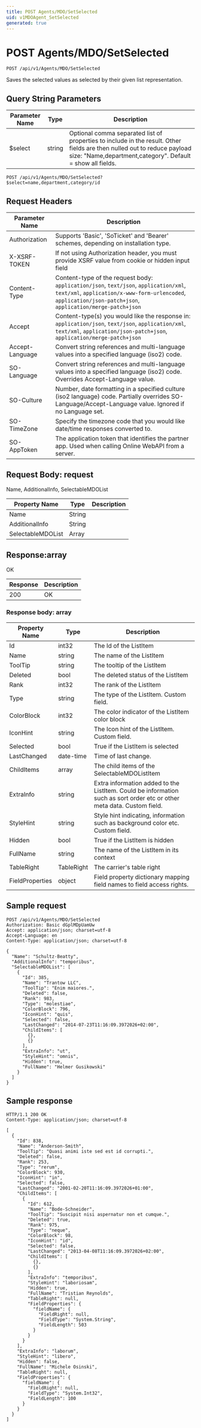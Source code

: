 ```yaml
---
title: POST Agents/MDO/SetSelected
uid: v1MDOAgent_SetSelected
generated: true
---
```


# POST Agents/MDO/SetSelected

```http
POST /api/v1/Agents/MDO/SetSelected
```

Saves the selected values as selected by their given list representation.







## Query String Parameters

| Parameter Name | Type |  Description |
|----------------|------|--------------|
| $select | string |  Optional comma separated list of properties to include in the result. Other fields are then nulled out to reduce payload size: "Name,department,category". Default = show all fields. |

```http
POST /api/v1/Agents/MDO/SetSelected?$select=name,department,category/id
```


## Request Headers

| Parameter Name | Description |
|----------------|-------------|
| Authorization  | Supports 'Basic', 'SoTicket' and 'Bearer' schemes, depending on installation type. |
| X-XSRF-TOKEN   | If not using Authorization header, you must provide XSRF value from cookie or hidden input field |
| Content-Type | Content-type of the request body: `application/json`, `text/json`, `application/xml`, `text/xml`, `application/x-www-form-urlencoded`, `application/json-patch+json`, `application/merge-patch+json` |
| Accept         | Content-type(s) you would like the response in: `application/json`, `text/json`, `application/xml`, `text/xml`, `application/json-patch+json`, `application/merge-patch+json` |
| Accept-Language | Convert string references and multi-language values into a specified language (iso2) code. |
| SO-Language | Convert string references and multi-language values into a specified language (iso2) code. Overrides Accept-Language value. |
| SO-Culture | Number, date formatting in a specified culture (iso2 language) code. Partially overrides SO-Language/Accept-Language value. Ignored if no Language set. |
| SO-TimeZone | Specify the timezone code that you would like date/time responses converted to. |
| SO-AppToken | The application token that identifies the partner app. Used when calling Online WebAPI from a server. |

## Request Body: request 

Name, AdditionalInfo, SelectableMDOList 

| Property Name | Type |  Description |
|----------------|------|--------------|
| Name | String |  |
| AdditionalInfo | String |  |
| SelectableMDOList | Array |  |

## Response:array

OK

| Response | Description |
|----------------|-------------|
| 200 | OK |

### Response body: array

| Property Name | Type |  Description |
|----------------|------|--------------|
| Id | int32 | The Id of the ListItem |
| Name | string | The name of the ListItem |
| ToolTip | string | The tooltip of the ListItem |
| Deleted | bool | The deleted status of the ListItem |
| Rank | int32 | The rank of the ListItem |
| Type | string | The type of the ListItem. Custom field. |
| ColorBlock | int32 | The color indicator of the ListItem color block |
| IconHint | string | The Icon hint of the ListItem. Custom field. |
| Selected | bool | True if the ListItem is selected |
| LastChanged | date-time | Time of last change. |
| ChildItems | array | The child items of the SelectableMDOListItem |
| ExtraInfo | string | Extra information added to the ListItem. Could be information such as sort order etc or other meta data. Custom field. |
| StyleHint | string | Style hint indicating, information such as background color etc. Custom field. |
| Hidden | bool | True if the ListItem is hidden |
| FullName | string | The name of the ListItem in its context |
| TableRight | TableRight | The carrier's table right |
| FieldProperties | object | Field property dictionary mapping field names to field access rights. |

## Sample request

```http!
POST /api/v1/Agents/MDO/SetSelected
Authorization: Basic dGplMDpUamUw
Accept: application/json; charset=utf-8
Accept-Language: en
Content-Type: application/json; charset=utf-8

{
  "Name": "Schultz-Beatty",
  "AdditionalInfo": "temporibus",
  "SelectableMDOList": [
    {
      "Id": 385,
      "Name": "Trantow LLC",
      "ToolTip": "Enim maiores.",
      "Deleted": false,
      "Rank": 983,
      "Type": "molestiae",
      "ColorBlock": 796,
      "IconHint": "quis",
      "Selected": false,
      "LastChanged": "2014-07-23T11:16:09.3972026+02:00",
      "ChildItems": [
        {},
        {}
      ],
      "ExtraInfo": "ut",
      "StyleHint": "omnis",
      "Hidden": true,
      "FullName": "Helmer Gusikowski"
    }
  ]
}
```

## Sample response

```http_
HTTP/1.1 200 OK
Content-Type: application/json; charset=utf-8

[
  {
    "Id": 838,
    "Name": "Anderson-Smith",
    "ToolTip": "Quasi animi iste sed est id corrupti.",
    "Deleted": false,
    "Rank": 253,
    "Type": "rerum",
    "ColorBlock": 930,
    "IconHint": "in",
    "Selected": false,
    "LastChanged": "2001-02-20T11:16:09.3972026+01:00",
    "ChildItems": [
      {
        "Id": 612,
        "Name": "Bode-Schneider",
        "ToolTip": "Suscipit nisi aspernatur non et cumque.",
        "Deleted": true,
        "Rank": 975,
        "Type": "neque",
        "ColorBlock": 98,
        "IconHint": "id",
        "Selected": false,
        "LastChanged": "2013-04-08T11:16:09.3972026+02:00",
        "ChildItems": [
          {},
          {}
        ],
        "ExtraInfo": "temporibus",
        "StyleHint": "laboriosam",
        "Hidden": true,
        "FullName": "Tristian Reynolds",
        "TableRight": null,
        "FieldProperties": {
          "fieldName": {
            "FieldRight": null,
            "FieldType": "System.String",
            "FieldLength": 503
          }
        }
      }
    ],
    "ExtraInfo": "laborum",
    "StyleHint": "libero",
    "Hidden": false,
    "FullName": "Michele Osinski",
    "TableRight": null,
    "FieldProperties": {
      "fieldName": {
        "FieldRight": null,
        "FieldType": "System.Int32",
        "FieldLength": 100
      }
    }
  }
]
```